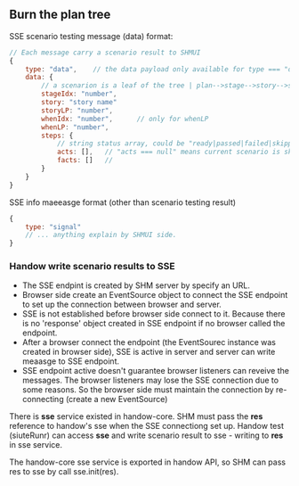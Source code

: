 ## Burn the plan tree

SSE scenario testing message (data) format:

```js
// Each message carry a scenario result to SHMUI
{
    type: "data",    // the data payload only available for type === "data"
    data: {
        // a scenarion is a leaf of the tree | plan-->stage-->story-->storyLoop-->phaseLoop-->scenario
        stageIdx: "number",
        story: "story name"
        storyLP: "number",
        whenIdx: "number",      // only for whenLP
        whenLP: "number",
        steps: {
            // string status array, could be "ready|passed|failed|skipped", e.g. ["passed", "passed", "skipped", "failed"]
            acts: [],   // "acts === null" means current scenario is skipped.
            facts: []   // 
        }
    }
}
```

SSE info maeeasge format (other than scenario testing result)

```js
{
    type: "signal"
    // ... anything explain by SHMUI side.
}
```

### Handow write scenario results to SSE

+ The SSE endpint is created by SHM server by specify an URL.
+ Browser side create an EventSource object to connect the SSE endpoint to set up the connection between browser and server.
+ SSE is not established before browser side connect to it. Because there is no 'response' object created in SSE endpoint if no browser called the endpoint.
+ After a browser connect the endpoint (the EventSourec instance was created in browser side), SSE is active in server and server can write meaasge to SSE endpoint.
+ SSE endpoint active doesn't guarantee browser listeners can reveive the messages. The browser listeners may lose the SSE connection due to some reasons. So the browser side must maintain the connection by re-connecting (create a new EventSource)

There is **sse** service existed in handow-core. SHM must pass the **res** reference to handow's sse when the SSE connectiong set up. Handow test (siuteRunr) can access **sse** and write scenario result to sse - writing to **res** in sse service.

The handow-core sse service is exported in handow API, so SHM can pass res to sse by call sse.init(res).


